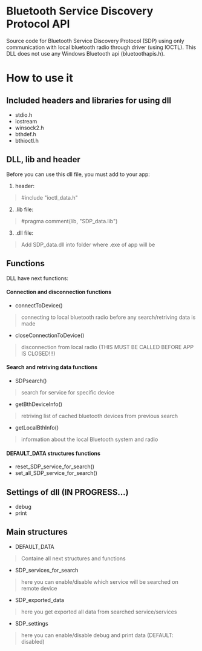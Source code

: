 # Bluetooth Service Discovery Protocol API
Source code for Bluetooth Service Discovery Protocol (SDP) using only communication with local bluetooth radio through driver (using IOCTL). 
This DLL does not use any Windows Bluetooth api (bluetoothapis.h).


# How to use it
## Included headers and libraries for using dll
- stdio.h
- iostream
- winsock2.h
- bthdef.h
- bthioctl.h

## DLL, lib and header
Before you can use this dll file, you must add to your app:
1. header: 

> #include "ioctl_data.h"

2. .lib file:

> #pragma comment(lib, "SDP_data.lib")

3. .dll file:

> Add SDP_data.dll into folder where .exe of app will be

## Functions
DLL have next functions:
#### Connection and disconnection functions
- connectToDevice()
> connecting to local bluetooth radio before any search/retriving data is made
- closeConnectionToDevice()
> disconnection from local radio (THIS MUST BE CALLED BEFORE APP IS CLOSED!!!)
#### Search and retriving data functions
- SDPsearch()
> search for service for specific device
- getBthDeviceInfo()
> retriving list of cached bluetooth devices from previous search
- getLocalBthInfo()
> information about the local Bluetooth system and radio
#### DEFAULT_DATA structures functions
- reset_SDP_service_for_search()
- set_all_SDP_service_for_search()

## Settings of dll (IN PROGRESS...)
- debug
- print

## Main structures
- DEFAULT_DATA
> Containe all next structures and functions
- SDP_services_for_search
> here you can enable/disable which service will be searched on remote device
- SDP_exported_data
> here you get exported all data from searched service/services
- SDP_settings
> here you can enable/disable debug and print data (DEFAULT: disabled)

